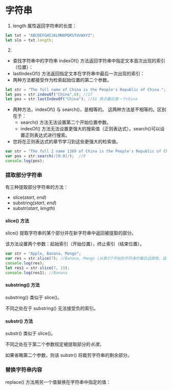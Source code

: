 # 字符串

1. length 属性返回字符串的长度：
```js
let txt = "ABCDEFGHIJKLMNOPQRSTUVWXYZ";
let sln = txt.length;  
```
2. 
+ 查找字符串中的字符串
indexOf() 方法返回字符串中指定文本首次出现的索引（位置）：
+ lastIndexOf() 方法返回指定文本在字符串中最后一次出现的索引：
+ 两种方法都接受作为检索起始位置的第二个参数。
```js
let str = "The full name of China is the People's Republic of China.";
let pos = str.indexOf("China",0); //17
let pos = str.lastIndexOf("China"); //51 表示最后面一个china
```
+ 两种方法，indexOf() 与 search()，是相等的。
这两种方法是不相等的。区别在于：
  - search() 方法无法设置第二个开始位置参数。
  - indexOf() 方法无法设置更强大的搜索值（正则表达式）。search()可以设置正则表达式进行搜索。
+ 您将在正则表达式的章节学习到这些更强大的检索值。
```js
var str = "The full 2 name 1369 of China is the People's Republic of China.";
var pos = str.search(/[0-9]/);  //9
console.log(pos);
```

### 提取部分字符串

有三种提取部分字符串的方法：

- slice(*start*, *end*)
- substring(*start*, *end*)
- substr(*start*, *length*)

#### slice() 方法

slice() 提取字符串的某个部分并在新字符串中返回被提取的部分。

该方法设置两个参数：起始索引（开始位置），终止索引（结束位置）。
```js
var str = "Apple, Banana, Mango";
var res = str.slice(7); //Banana, Mango (从索引7开始到字符串的最后边提取，返回提取后的字符串)
console.log(res);
let res1 = str.slice(7, 13);
console.log(res1); //Banana
```
#### substring() 方法

substring() 类似于 slice()。

不同之处在于 substring() 无法接受负的索引。

#### substr() 方法

substr() 类似于 slice()。

不同之处在于第二个参数规定被提取部分的*长度*。

如果省略第二个参数，则该 substr() 将裁剪字符串的剩余部分。

### 替换字符串内容

replace() 方法用另一个值替换在字符串中指定的值：

